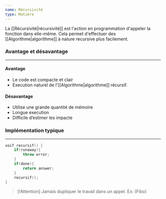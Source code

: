 ```yaml
---
name: Récursivité
type: Matière
---
```

La [[Récursivité|récursivité]] est l'action en programmation d'appeler la fonction dans elle-même. Cela permet d'effectuer des [[Algorithme|algorithme]] à nature recursive plus facilement.

### Avantage et désavantage
---
#### Avantage
- Le code est compacte et clair
- Execution naturel de l'[[Algorithme|algorithme]] récursif.

#### Désavantage
- Utilise une grande quantité de mémoire
- Longue execution
- Difficile d’estimer les impacte

### Implémentation typique
---
```cpp
voif recursif() {
    if(runaway){
        throw error;
    }
    if(done){
        return answer;
    }
    recursif();
}
```

>[!Attention]
>Jamais dupliquer le travail dans un appel. Ex: (Fibo)